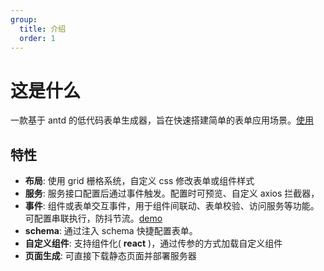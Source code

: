 ```yaml
---
group:
  title: 介绍
  order: 1
---
```


# 这是什么

一款基于 antd 的低代码表单生成器，旨在快速搭建简单的表单应用场景。<a href='https://roddan.cn/editor-page' target='_blank'>使用</a>

## 特性

- <b>布局</b>: 使用 grid 栅格系统，自定义 css 修改表单或组件样式
- <b>服务</b>: 服务接口配置后通过事件触发。配置时可预览、自定义 axios 拦截器，
- <b>事件</b>: 组件或表单交互事件，用于组件间联动、表单校验、访问服务等功能。可配置串联执行，防抖节流。<a href='/introduce/event'>demo</a>
- <b>schema</b>: 通过注入 schema 快捷配置表单。
- <b>自定义组件</b>: 支持组件化( <b>react</b> )，通过传参的方式加载自定义组件
- <b>页面生成</b>: 可直接下载静态页面并部署服务器
